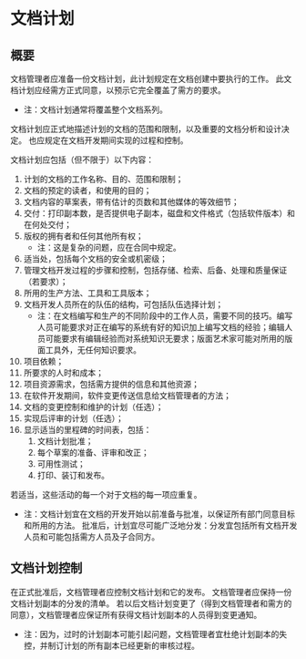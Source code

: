 # 文档计划

## 概要

文档管理者应准备一份文档计划，此计划规定在文档创建中要执行的工作。
此文档计划应经需方正式同意，以预示它完全覆盖了需方的要求。

- 注：文档计划通常将覆盖整个文档系列。

文档计划应正式地描述计划的文档的范围和限制，以及重要的文档分析和设计决定。
也应规定在文档开发期间实现的过程和控制。

文档计划应包括（但不限于）以下内容：

1. 计划的文档的工作名称、目的、范围和限制；
2. 文档的预定的读者，和使用的目的；
3. 文档内容的草案表，带有估计的页数和其他媒体的等效细节；
4. 交付：打印副本数，是否提供电子副本，磁盘和文件格式（包括软件版本）和在何处交付；
5. 版权的拥有者和任何其他所有权；
    - 注：这是复杂的问题，应在合同中规定。
6. 适当处，包括每个文档的安全或机密级；
7. 管理文档开发过程的步骤和控制，包括存储、检索、后备、处理和质量保证（若要求）；
8. 所用的生产方法、工具和工具版本；
9. 文档开发人员所在的队伍的结构，可包括队伍选择计划；
    - 注：在文档编写和生产的不同阶段中的工作人员，需要不同的技巧。编写人员可能要求对正在编写的系统有好的知识加上编写文档的经验；编辑人员可能要求有编辑经验而对系统知识无要求；版面艺术家可能对所用的版面工具外，无任何知识要求。
10. 项目依赖；
11. 所要求的人时和成本；
12. 项目资源需求，包括需方提供的信息和其他资源；
13. 在软件开发期间，软件变更传送信息给文档管理者的方法；
14. 文档的变更控制和维护的计划（任选）；
15. 实现后评审的计划（任选）；
16. 显示适当的里程碑的时间表，包括：
    1. 文档计划批准；
    2. 每个草案的准备、评审和改正；
    3. 可用性测试；
    4. 打印、装订和发布。

若适当，这些活动的每一个对于文档的每一项应重复。

- 注：文档计划宜在文档的开发开始以前准备与批准，以保证所有部门同意目标和所用的方法。
  批准后，计划宜尽可能广泛地分发：分发宜包括所有文档开发人员和可能包括需方人员及子合同方。

## 文档计划控制

在正式批准后，文档管理者应控制文档计划和它的发布。
文档管理者应保持一份文档计划副本的分发的清单。
若以后文档计划变更了（得到文档管理者和需方的同意），文档管理者应保证所有获得文档计划副本的人员得到变更通知。

- 注：因为，过时的计划副本可能引起问题，文档管理者宜杜绝计划副本的失控，并制订计划的所有副本已经更新的审核过程。